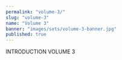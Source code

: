 ```yaml
---
permalink: "volume-3/"
slug: "volume-3"
name: "Volume 3"
banner: "images/sets/volume-3-banner.jpg"
published: true
---
```

INTRODUCTION VOLUME 3
